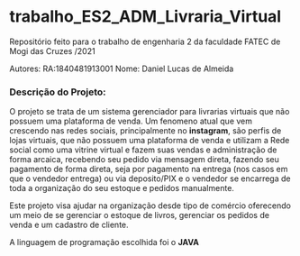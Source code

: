 # trabalho_ES2_ADM_Livraria_Virtual
Repositório feito para o trabalho de engenharia 2 da faculdade FATEC de Mogi das Cruzes /2021 

Autores:
RA:1840481913001  Nome: Daniel Lucas de Almeida


<h3>Descrição do Projeto:</h3>

O projeto se trata de um sistema gerenciador para livrarias virtuais que não possuem uma plataforma de venda. Um fenomeno atual que vem crescendo nas redes sociais, principalmente no <b>instagram</b>, são perfis de lojas virtuais, que não possuem uma plataforma de venda e utilizam a Rede social como uma vitrine virtual e fazem suas vendas e administração de forma arcaica, recebendo seu pedido via mensagem direta, fazendo seu pagamento de forma direta, seja por pagamento na entrega (nos casos em que o vendedor entrega) ou via deposito/PIX e o vendedor se encarrega de toda a organização do seu estoque e pedidos manualmente.

Este projeto visa ajudar na organização desde tipo de comércio oferecendo um meio de se gerenciar o estoque de livros, gerenciar os pedidos de venda e um cadastro de cliente. 

A linguagem de programação escolhida foi o <b>JAVA</b> 

